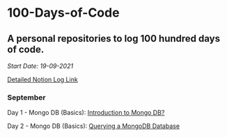 # 100-Days-of-Code
## A personal repositories to log 100 hundred days of code.
*Start Date: 19-09-2021*

[Detailed Notion Log Link](https://possible-maple-6a0.notion.site/100-Days-of-Code-b3ae9367b854485eb77f0bde8e0ea6bb)

### September
Day 1 - Mongo DB (Basics): [Introduction to Mongo DB?](https://possible-maple-6a0.notion.site/Day-1-Introduction-to-Mongo-DB-36a86b07d87c47d28175c2e4943e1f1f)

Day 2 - Mongo DB (Basics): [Querying a MongoDB Database](https://possible-maple-6a0.notion.site/Day-2-Querying-a-Mongo-DB-database-c7d0b400f13147ceba75436a48a14841)
